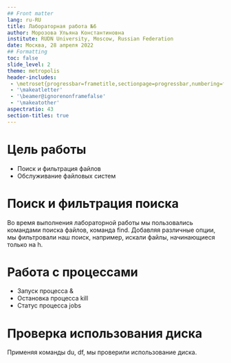 ```yaml
---
## Front matter
lang: ru-RU
title: Лабораторная работа №6
author: Морозова Ульяна Константиновна
institute: RUDN University, Moscow, Russian Federation
date: Москва, 28 апреля 2022
## Formatting
toc: false
slide_level: 2
theme: metropolis
header-includes: 
 - \metroset{progressbar=frametitle,sectionpage=progressbar,numbering=fraction}
 - '\makeatletter'
 - '\beamer@ignorenonframefalse'
 - '\makeatother'
aspectratio: 43
section-titles: true
---
```


# Цель работы

- Поиск и фильтрация файлов
- Обслуживание  файловых систем

# Поиск и фильтрация поиска 

Во время выполнения лабораторной работы мы пользовались командами поиска файлов, команда find. Добавляя различные опции, мы фильтровали наш поиск, например, искали файлы, начинающиеся только на h.

# Работа с процессами

- Запуск процесса &
- Остановка процесса kill
- Статус процесса jobs

# Проверка использования диска

Применяя команды du, df, мы проверили использование диска.

